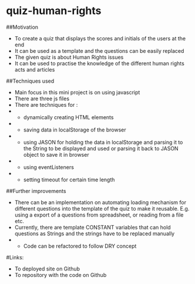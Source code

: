 # quiz-human-rights

##Motivation
* To create a quiz that displays the scores and initials of the users at the end
* It can be used as a template and the questions can be easily replaced 
* The given quiz is about Human Rights issues
* It can be used to practise the knowledge of the different human rights acts and articles


##Techniques used
* Main focus in this mini project is on using javascript
* There are three js files
* There are techniques for :
* - dynamically creating HTML elements 
* - saving data in localStorage of the browser
* - using JASON for holding the data in localStorage and parsing it to the String to be displayed and used or parsing it back to JASON object to save it in browser
* - using eventListeners
* - setting timeout for certain time length

##Further improvements
* There can be an implementation on automating loading mechanism for different questions into the template of the quiz to make it reusable. E.g. using a export of a questions from spreadsheet, or reading from a file etc.
* Currently, there are template CONSTANT variables that can hold questions as Strings and the strings have to be replaced manually
* - Code can be refactored to follow DRY concept 

#Links:
* To deployed site on Github
* To repository with the code on Github

